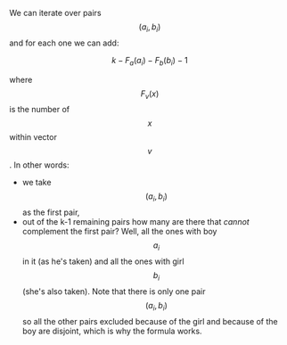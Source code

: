 We can iterate over pairs $$(a_i, b_i)$$ and for each one we can add:

$$k - F_a(a_i) - F_b(b_i) - 1$$

where $$F_v(x)$$ is the number of $$x$$ within vector $$v$$.  In other words:

- we take $$(a_i, b_i)$$ as the first pair,
- out of the k-1 remaining pairs how many are there that *cannot* complement the first pair?  Well, all the ones with boy $$a_i$$ in it (as he's taken) and all the ones with girl $$b_i$$ (she's also taken).  Note that there is only one pair $$(a_i, b_i)$$ so all the other pairs excluded because of the girl and because of the boy are disjoint, which is why the formula works.
